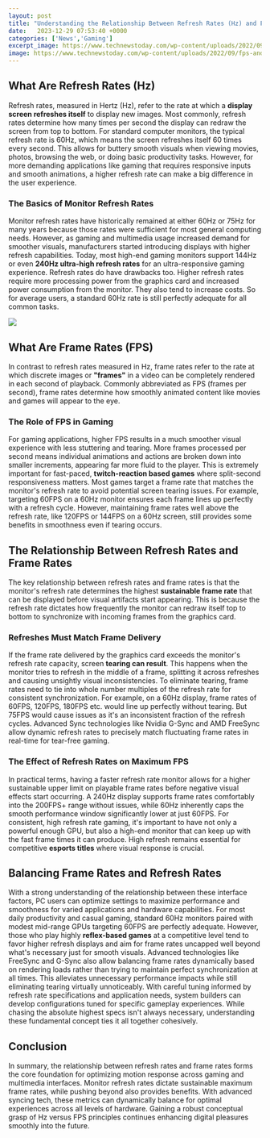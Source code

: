 ```yaml
---
layout: post
title: "Understanding the Relationship Between Refresh Rates (Hz) and Frame Rates (FPS)"
date:   2023-12-29 07:53:40 +0000
categories: ['News','Gaming']
excerpt_image: https://www.technewstoday.com/wp-content/uploads/2022/09/fps-and-frame-rate.jpg
image: https://www.technewstoday.com/wp-content/uploads/2022/09/fps-and-frame-rate.jpg
---
```


## **What Are Refresh Rates (Hz)**
Refresh rates, measured in Hertz (Hz), refer to the rate at which a **display screen refreshes itself** to display new images. Most commonly, refresh rates determine how many times per second the display can redraw the screen from top to bottom.
For standard computer monitors, the typical refresh rate is 60Hz, which means the screen refreshes itself 60 times every second. This allows for buttery smooth visuals when viewing movies, photos, browsing the web, or doing basic productivity tasks. However, for more demanding applications like gaming that requires responsive inputs and smooth animations, a higher refresh rate can make a big difference in the user experience.
### **The Basics of Monitor Refresh Rates**
Monitor refresh rates have historically remained at either 60Hz or 75Hz for many years because those rates were sufficient for most general computing needs. However, as gaming and multimedia usage increased demand for smoother visuals, manufacturers started introducing displays with higher refresh capabilities. Today, most high-end gaming monitors support 144Hz or even **240Hz ultra-high refresh rates** for an ultra-responsive gaming experience. 
Refresh rates do have drawbacks too. Higher refresh rates require more processing power from the graphics card and increased power consumption from the monitor. They also tend to increase costs. So for average users, a standard 60Hz rate is still perfectly adequate for all common tasks.

![](https://www.technewstoday.com/wp-content/uploads/2022/09/fps-and-frame-rate.jpg)
## **What Are Frame Rates (FPS)**  
In contrast to refresh rates measured in Hz, frame rates refer to the rate at which discrete images or **"frames"** in a video can be completely rendered in each second of playback. Commonly abbreviated as FPS (frames per second), frame rates determine how smoothly animated content like movies and games will appear to the eye.
### **The Role of FPS in Gaming**
For gaming applications, higher FPS results in a much smoother visual experience with less stuttering and tearing. More frames processed per second means individual animations and actions are broken down into smaller increments, appearing far more fluid to the player. This is extremely important for fast-paced, **twitch-reaction based games** where split-second responsiveness matters.
Most games target a frame rate that matches the monitor's refresh rate to avoid potential screen tearing issues. For example, targeting 60FPS on a 60Hz monitor ensures each frame lines up perfectly with a refresh cycle. However, maintaining frame rates well above the refresh rate, like 120FPS or 144FPS on a 60Hz screen, still provides some benefits in smoothness even if tearing occurs.
## **The Relationship Between Refresh Rates and Frame Rates** 
The key relationship between refresh rates and frame rates is that the monitor's refresh rate determines the highest **sustainable frame rate** that can be displayed before visual artifacts start appearing. This is because the refresh rate dictates how frequently the monitor can redraw itself top to bottom to synchronize with incoming frames from the graphics card.
### **Refreshes Must Match Frame Delivery**
If the frame rate delivered by the graphics card exceeds the monitor's refresh rate capacity, screen **tearing can result**. This happens when the monitor tries to refresh in the middle of a frame, splitting it across refreshes and causing unsightly visual inconsistencies. To eliminate tearing, frame rates need to tie into whole number multiples of the refresh rate for consistent synchronization.
For example, on a 60Hz display, frame rates of 60FPS, 120FPS, 180FPS etc. would line up perfectly without tearing. But 75FPS would cause issues as it's an inconsistent fraction of the refresh cycles. Advanced Sync technologies like Nvidia G-Sync and AMD FreeSync allow dynamic refresh rates to precisely match fluctuating frame rates in real-time for tear-free gaming.
### **The Effect of Refresh Rates on Maximum FPS** 
In practical terms, having a faster refresh rate monitor allows for a higher sustainable upper limit on playable frame rates before negative visual effects start occurring. A 240Hz display supports frame rates comfortably into the 200FPS+ range without issues, while 60Hz inherently caps the smooth performance window significantly lower at just 60FPS.
For consistent, high refresh rate gaming, it's important to have not only a powerful enough GPU, but also a high-end monitor that can keep up with the fast frame times it can produce. High refresh remains essential for competitive **esports titles** where visual response is crucial.
## **Balancing Frame Rates and Refresh Rates**
With a strong understanding of the relationship between these interface factors, PC users can optimize settings to maximize performance and smoothness for varied applications and hardware capabilities. 
For most daily productivity and casual gaming, standard 60Hz monitors paired with modest mid-range GPUs targeting 60FPS are perfectly adequate. However, those who play highly **reflex-based games** at a competitive level tend to favor higher refresh displays and aim for frame rates uncapped well beyond what's necessary just for smooth visuals. 
Advanced technologies like FreeSync and G-Sync also allow balancing frame rates dynamically based on rendering loads rather than trying to maintain perfect synchronization at all times. This alleviates unnecessary performance impacts while still eliminating tearing virtually unnoticeably.
With careful tuning informed by refresh rate specifications and application needs, system builders can develop configurations tuned for specific gameplay experiences. While chasing the absolute highest specs isn't always necessary, understanding these fundamental concept ties it all together cohesively.
## **Conclusion**
In summary, the relationship between refresh rates and frame rates forms the core foundation for optimizing motion response across gaming and multimedia interfaces. Monitor refresh rates dictate sustainable maximum frame rates, while pushing beyond also provides benefits. With advanced syncing tech, these metrics can dynamically balance for optimal experiences across all levels of hardware. Gaining a robust conceptual grasp of Hz versus FPS principles continues enhancing digital pleasures smoothly into the future.